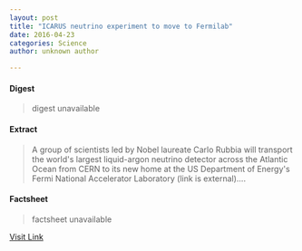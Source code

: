 ```yaml
---
layout: post
title: "ICARUS neutrino experiment to move to Fermilab"
date: 2016-04-23
categories: Science
author: unknown author

---
```



#### Digest
>digest unavailable

#### Extract
>A group of scientists led by Nobel laureate Carlo Rubbia will transport the world's largest liquid-argon neutrino detector across the Atlantic Ocean from CERN to its new home at the US Department of Energy's Fermi National Accelerator Laboratory (link is external)....

#### Factsheet
>factsheet unavailable

[Visit Link](http://phys.org/news348997906.html)


